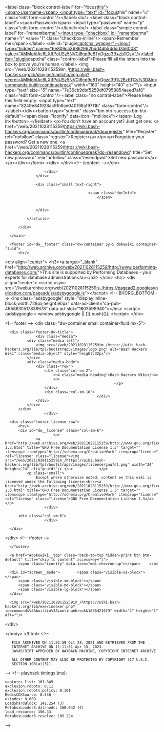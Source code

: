 \<label class="block control-label"
for="focus<u>this"\>\<span\>Username\</span\> \<input type="text"
id="focus</u>this" name="u" class="edit
form-control"/\>\</label\>\<br/\> \<label class="block
control-label"\>\<span\>Password\</span\> \<input type="password"
name="p" class="edit form-control"/\>\</label\>\<br/\> \<label
class="simple control-label" for="remember<u>me"\>\<input
type="checkbox" id="remember</u>me" name="r" value="1"
class="checkbox-inline"/\> \<span\>Remember me\</span\>\</label\> \<div
id="plugin<u>captcha_wrapper"\>\<input type="hidden"
name="6e809c536862962bdd4db54ddd356008"
value="AMMohIAc6LXIfPoUSz5NVCj8gp9c8TyOgzc39+zbTCs="/\>\<label
for="plugin</u>captcha" class="control-label"\>Please fill all the
letters into the box to prove you're human.\</label\> \<img
src="/web/20211028115259im\_/<https://wiki.bash-hackers.org/lib/plugins/captcha/img.php?secret=AMMohIAc6LXIfPoUSz5NVCj8gp9c8TyOgzc39%2BzbTCs%3D&id=commands:builtin:continuebreak>"
width="160" height="40" alt=""/\> \<input type="text" size="5"
name="7e36cb9dbf5259df07958854aeed7af8" class="edit form-control"/\>
\<label class="no control-label"\>Please keep this field empty: \<input
type="text" name="8249e841928ac9fb9ae040198a19711b"
class="form-control"/\>\</label\>\</div\>\<button type="submit"
class="btn btn-success btn btn-default"\>\<span class="iconify"
data-icon="mdi:lock"\>\</span\> Log In\</button\> \</fieldset\> \<p\>You
don't have an account yet? Just get one: \<a
href="/web/20211028115259/<https://wiki.bash-hackers.org/commands/builtin/continuebreak?do=register>"
title="Register" rel="nofollow"
class="register"\>Register\</a\>\</p\>\<p\>Forgotten your password? Get
a new one: \<a
href="/web/20211028115259/<https://wiki.bash-hackers.org/commands/builtin/continuebreak?do=resendpwd>"
title="Set new password" rel="nofollow" class="resendpwd"\>Set new
password\</a\>\</p\>\</div\>\</form\> \</div\> \</div\>\<!-- /content
--\>\</div\>

                      </div>
                  </div>

                  <div class="small text-right">

                                          <span class="docInfo">
                                              </span>
                      
                      
                  </div>

              </article>

          </div>

      </main>

      <footer id="dw__footer" class="dw-container py-5 dokuwiki container-fluid">
          <hr/>

\<div align="center"\> \<h3\>\<a target="\_blank"
href="<http://web.archive.org/web/20211028115259/http://www.performing-databases.com/>"\>This
site is supported by Performing Databases - your experts for database
administration\</a\>\</h3\> \</div\> \<hr/\> \<div align="center"\>
\<script async
src="//web.archive.org/web/20211028115259js\_/<https://pagead2.googlesyndication.com/pagead/js/adsbygoogle.js>"\>\</script\>
\<!-- BHORG_BOTTOM --\> \<ins class="adsbygoogle"
style="display:inline-block;width:728px;height:90px"
data-ad-client="ca-pub-4658830517838678"
data-ad-slot="1603598940"\>\</ins\> \<script\> (adsbygoogle =
window.adsbygoogle \|\| \[\]).push({}); \</script\> \</div\>

\<!-- footer --\> \<div class="dw-container small container-fluid
mx-5"\>

      <div class="footer-dw-title">
                  <div class="media">
              <div class="media-left">
                  <img src="/web/20211028115259im_/https://wiki.bash-hackers.org/lib/tpl/bootstrap3/images/logo.png" alt="Bash Hackers Wiki" class="media-object" style="height:32px"/>
              </div>
              <div class="media-body">
                  <div class="row">
                      <div class="col-sm-2">
                          <h4 class="media-heading">Bash Hackers Wiki</h4>
                          <p>
                                                      </p>
                      </div>
                      <div class="col-sm-10">
                                              </div>
                  </div>
              </div>
          </div>
                      </div>

      <div class="footer-license row">
          <hr/>
          <div id="dw__license" class="col-sm-6">
                          <p>
                  <a href="http://web.archive.org/web/20211028115259/http://www.gnu.org/licenses/fdl-1.3.html" title="GNU Free Documentation License 1.3" target="" itemscope itemtype="http://schema.org/CreativeWork" itemprop="license" rel="license" class="license"><img src="/web/20211028115259im_/https://wiki.bash-hackers.org/lib/tpl/bootstrap3/images/license/gnufdl.png" width="24" height="24" alt="gnufdl"/> </a>            </p>
              <p class="small">
                  Except where otherwise noted, content on this wiki is licensed under the following license:<br/><a href="http://web.archive.org/web/20211028115259/http://www.gnu.org/licenses/fdl-1.3.html" title="GNU Free Documentation License 1.3" target="" itemscope itemtype="http://schema.org/CreativeWork" itemprop="license" rel="license" class="license">GNU Free Documentation License 1.3</a>            </p>
                      </div>

          <div class="col-sm-6">
                      </div>

      </div>

\</div\> \<!-- /footer --\>

      </footer>

      <a href="#dokuwiki__top" class="back-to-top hidden-print btn btn-default" title="skip to content" accesskey="t">
          <span class="iconify" data-icon="mdi:chevron-up"></span>    </a>

      <div id="screen__mode">        <span class="visible-xs-block"></span>
          <span class="visible-sm-block"></span>
          <span class="visible-md-block"></span>
          <span class="visible-lg-block"></span>
      </div>

      <img src="/web/20211028115259im_/https://wiki.bash-hackers.org/lib/exe/indexer.php?id=commands%3Abuiltin%3Acontinuebreak&1635421979" width="2" height="1" alt=""/>

\</div\>

\</body\> \</html\> \<!--

       FILE ARCHIVED ON 11:52:59 Oct 28, 2021 AND RETRIEVED FROM THE
       INTERNET ARCHIVE ON 11:11:51 Apr 15, 2023.
       JAVASCRIPT APPENDED BY WAYBACK MACHINE, COPYRIGHT INTERNET ARCHIVE.

       ALL OTHER CONTENT MAY ALSO BE PROTECTED BY COPYRIGHT (17 U.S.C.
       SECTION 108(a)(3)).

--\> \<!-- playback timings (ms):

    captures_list: 161.849
    exclusion.robots: 0.11
    exclusion.robots.policy: 0.101
    RedisCDXSource: 0.556
    esindex: 0.009
    LoadShardBlock: 142.254 (3)
    PetaboxLoader3.datanode: 168.042 (4)
    load_resource: 156.33
    PetaboxLoader3.resolve: 105.224

--\>
